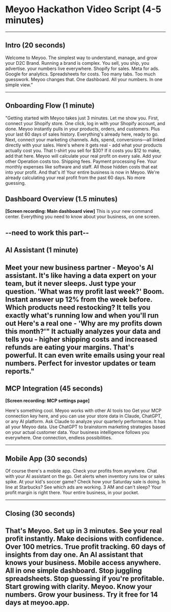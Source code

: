 # Meyoo Hackathon Video Script (4-5 minutes)

---
## Intro (20 seconds)
Welcome to Meyoo. The simplest way to understand, manage, and grow your D2C Brand.
Running a brand is complex. You sell, you ship, you advertise. 
your numbers live everywhere. Shopify for sales. Meta for ads. Google for analytics. Spreadsheets for costs. Too many tabs. Too much guesswork.
Meyoo changes that. One dashboard. All your numbers. In one simple view.”      

---

## Onboarding Flow (1 minute)
"Getting started with Meyoo takes just 3 minutes. Let me show you.
First, connect your Shopify store. One click, log in with your Shopify account, and done. 
Meyoo instantly pulls in your products, orders, and customers. Plus your last 60 days of sales history. Everything's already here, ready to go.
Next, connect your marketing channels. Ads, spend, conversions—all linked directly with your sales.
Here's where it gets real - add what your products actually cost you. That t-shirt you sell for $30? If it costs you $12 to make, add that here. Meyoo will calculate your real profit on every sale.
Add your other Operation costs too. Shipping fees. Payment processing Fee. Your monthly expenses like software and staff. All those hidden costs that eat into your profit.
And that's it! Your entire business is now in Meyoo. We're already calculating your real profit from the past 60 days. No more guessing.

## Dashboard Overview (1.5 minutes)
**[Screen recording: Main dashboard view]**
This is your new command center. Everything you need to know about your business, on one screen.

--need to work this part--
---

## AI Assistant (1 minute)

Meet your new business partner - Meyoo's AI assistant. It's like having a data expert on your team, but it never sleeps.
Just type your question. 'What was my profit last week?'
Boom. Instant answer up 12% from the week before.
Which products need restocking?
It tells you exactly what's running low and when you'll run out
Here's a real one - 'Why are my profits down this month?'"
It actually analyzes your data and tells you - higher shipping costs and increased refunds are eating your margins. That's powerful.
It can even write emails using your real numbers. Perfect for investor updates or team reports."
---

## MCP Integration (45 seconds)
**[Screen recording: MCP settings page]**

Here's something cool. Meyoo works with other AI tools too
Get your MCP connection key here, and you can use your store data in Claude, ChatGPT, or any AI platform.
Ask Claude to analyze your quarterly performance. It has all your Meyoo data.
Use ChatGPT to brainstorm marketing strategies based on your actual customer data.
Your business intelligence follows you everywhere. One connection, endless possibilities.

---

## Mobile App (30 seconds)
Of course there's a mobile app. Check your profits from anywhere. Chat with your AI assistant on the go. 
Get alerts when inventory runs low or sales spike.
At your kid's soccer game? Check how your Saturday sale is doing. In line at Starbucks? See which ads are working. 3 AM and can't sleep? Your profit margin is right there.
Your entire business, in your pocket.

---

## Closing (30 seconds)
That's Meyoo. Set up in 3 minutes. See your real profit instantly. Make decisions with confidence.
Over 100 metrics. True profit tracking. 60 days of insights from day one. An AI assistant that knows your business. Mobile access anywhere. All in one simple dashboard.
Stop juggling spreadsheets. Stop guessing if you're profitable. Start growing with clarity.
Meyoo. Know your numbers. Grow your business.
Try it free for 14 days at meyoo.app.
---